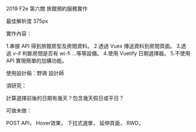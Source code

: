 2019 F2e 第六關 旅館預約服務實作

最佳解析度 375px

實作內容：

1.串接 API 得到旅館房型及房間資料。
2.透過 Vuex 傳送資料到房間頁面。
3.透過 v-if 判斷房間是否有 wi-fi ...等等設備。
4.使用 Vuetify 日期選擇器。
5.不使用 API 實現簡單的加購功能。

使用設計稿：野鴿 設計師

須研究：

計算選擇前後的日期有幾天？包含幾天假日或平日？

可做未做：

POST API，
Hover效果，
下拉式選單，
延伸頁面，
RWD，
